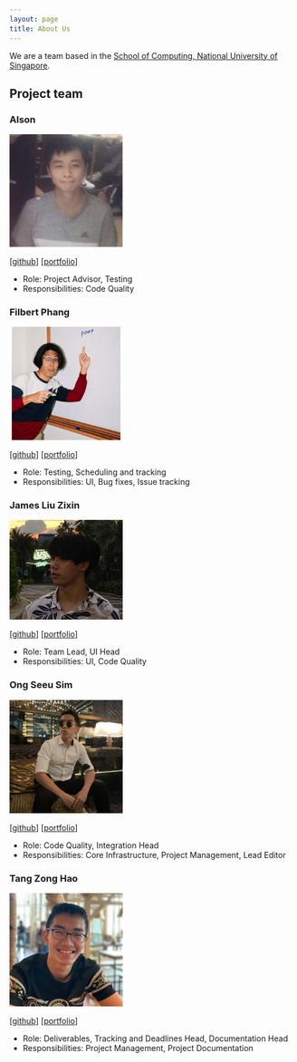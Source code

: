 ```yaml
---
layout: page
title: About Us
---
```


We are a team based in the [School of Computing, National University of Singapore](http://www.comp.nus.edu.sg).

## Project team

### Alson

<img src="images/alson001.png" width="200px">

[[github](https://github.com/alson001)]
[[portfolio](team/alson001.md)]

- Role: Project Advisor, Testing
- Responsibilities: Code Quality

### Filbert Phang

<img src="images/filbertphang.png" width="200px">

[[github](http://github.com/filbertphang)]
[[portfolio](team/filbertphang.md)]

- Role: Testing, Scheduling and tracking
- Responsibilities: UI, Bug fixes, Issue tracking

### James Liu Zixin

<img src="images/jamesliuzx.jpg" width="200px">

[[github](http://github.com/jamesliuzx)]
[[portfolio](team/jamesliuzx.md)]

- Role: Team Lead, UI Head
- Responsibilities: UI, Code Quality 

### Ong Seeu Sim

<img src="images/seeusim.png" width="200px">

[[github](http://github.com/SeeuSim)]
[[portfolio](team/seeusim.md)]

- Role: Code Quality, Integration Head
- Responsibilities: Core Infrastructure, Project Management, Lead Editor

### Tang Zong Hao

<img src="images/zhtang29.png" width="200px">

[[github](http://github.com/zhtang29)]
[[portfolio](team/zhtang29.md)]

- Role: Deliverables, Tracking and Deadlines Head, Documentation Head
- Responsibilities: Project Management, Project Documentation
